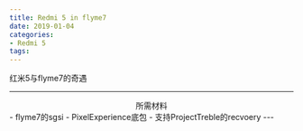 ```yaml
---
title: Redmi 5 in flyme7
date: 2019-01-04
categories:
- Redmi 5
tags:
---
```


红米5与flyme7的奇遇

---
<center>所需材料</center>
- flyme7的sgsi
- PixelExperience底包
- 支持ProjectTreble的recvoery
---
